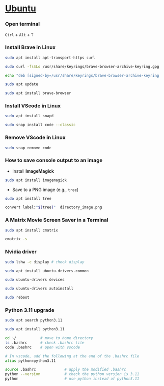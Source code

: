 # [Ubuntu](https://ubuntu.com/)

### Open terminal

`Ctrl` + `Alt` + `T`

### Install Brave in Linux

```sh
sudo apt install apt-transport-https curl
```

```sh
sudo curl -fsSLo /usr/share/keyrings/brave-browser-archive-keyring.gpg https://brave-browser-apt-release.s3.brave.com/brave-browser-archive-keyring.gpg
```

```sh
echo "deb [signed-by=/usr/share/keyrings/brave-browser-archive-keyring.gpg arch=amd64] https://brave-browser-apt-release.s3.brave.com/ stable main"|sudo tee /etc/apt/sources.list.d/brave-browser-release.list
```

```sh
sudo apt update
```

```sh
sudo apt install brave-browser
```

### Install VScode in Linux

```sh 
sudo apt install snapd 
```

```sh
sudo snap install code --classic
```



### Remove VScode in Linux

```sh
sudo snap remove code
```

### How to save console output to an image

- Install **ImageMagick**

```sh
sudo apt install imagemagick
```

- Save to a PNG image (e.g., `tree`)

```sh
sudo apt install tree
```

```sh
convert label:"$(tree)"  directory_image.png
```


### A Matrix Movie Screen Saver in a Terminal 

```sh
sudo apt install cmatrix
```

```sh
cmatrix -s
```

### Nvidia driver

```sh
sudo lshw -c display # check display 
```

```sh
sudo apt install ubuntu-drivers-common 
```

```sh
sudo ubuntu-drivers devices
```

```sh
sudo ubuntu-drivers autoinstall
```

```sh
sudo reboot
```

### Python 3.11 upgrade

```sh
sudo apt search python3.11
```

```sh
sudo apt install python3.11
```

```sh
cd ~/           # move to home directory
ls .bashrc      # check .bashrc file
code .bashrc    # open with vscode
```

```sh
# In vscode, add the following at the end of the .bashrc file 
alias python=python3.11
```

```sh
source .bashrc             # apply the modified .bashrc 
python --version           # check the python version is 3.11 
python                     # use python instead of python3.11
```
